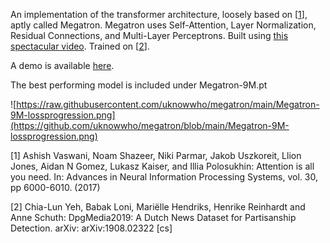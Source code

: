 An implementation of the transformer architecture, loosely based on [[1](https://proceedings.neurips.cc/paper/2017/file/3f5ee243547dee91fbd053c1c4a845aa-Paper.pdf)], aptly called Megatron. Megatron uses Self-Attention, Layer Normalization, Residual Connections, and Multi-Layer Perceptrons. Built using [this spectacular video](https://www.youtube.com/watch?v=kCc8FmEb1nY). Trained on [[2](https://arxiv.org/abs/1908.02322)]. 

A demo is available [here](https://colab.research.google.com/drive/1TvI3j0vG8jHtNoXeAA6qAeJshZlanbhC). 

The best performing model is included under Megatron-9M.pt

![https://raw.githubusercontent.com/uknowwho/megatron/main/Megatron-9M-lossprogression.png](https://github.com/uknowwho/megatron/blob/main/Megatron-9M-lossprogression.png)

[1] Ashish Vaswani, Noam Shazeer, Niki Parmar, Jakob Uszkoreit, Llion Jones, Aidan N Gomez, Lukasz Kaiser, and Illia Polosukhin: Attention is all you need. In: Advances in Neural Information Processing Systems, vol. 30, pp 6000-6010. (2017)

[2] Chia-Lun Yeh, Babak Loni, Mariëlle Hendriks, Henrike Reinhardt and Anne Schuth: DpgMedia2019: A Dutch News Dataset for Partisanship Detection. arXiv: arXiv:1908.02322 [cs]
